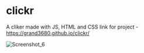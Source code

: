 # clickr
A cliker made with JS, HTML and CSS
link for project - https://grand3680.github.io/clickr/

![Screenshot_6](https://github.com/grand3680/clickr/assets/84720129/39c72ed8-f11d-458d-b07a-05baa6fd0d2a)
